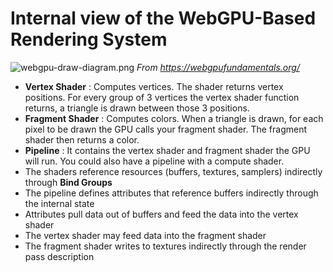 # Internal view of the WebGPU-Based Rendering System
![webgpu-draw-diagram.png](img/webgpu-draw-diagram.png)
*From https://webgpufundamentals.org/*

- **Vertex Shader** : Computes vertices. The shader returns vertex positions. For every group of 3 vertices the vertex shader function returns, a triangle is drawn between those 3 positions.
- **Fragment Shader** : Computes colors. When a triangle is drawn, for each pixel to be drawn the GPU calls your fragment shader. The fragment shader then returns a color.
- **Pipeline** : It contains the vertex shader and fragment shader the GPU will run. You could also have a pipeline with a compute shader.
- The shaders reference resources (buffers, textures, samplers) indirectly through **Bind Groups**
- The pipeline defines attributes that reference buffers indirectly through the internal state
- Attributes pull data out of buffers and feed the data into the vertex shader
- The vertex shader may feed data into the fragment shader
- The fragment shader writes to textures indirectly through the render pass description